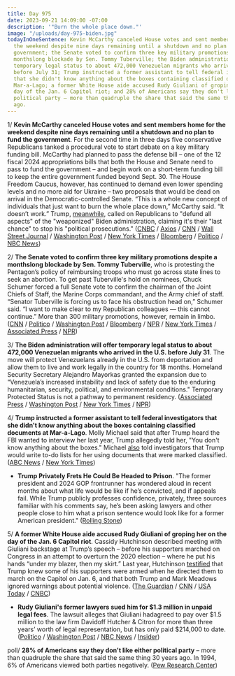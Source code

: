 ```yaml
---
title: Day 975
date: 2023-09-21 14:09:00 -07:00
description: '"Burn the whole place down."'
image: "/uploads/day-975-biden.jpg"
todayInOneSentence: Kevin McCarthy canceled House votes and sent members home for
  the weekend despite nine days remaining until a shutdown and no plan to fund the
  government; the Senate voted to confirm three key military promotions despite a
  monthslong blockade by Sen. Tommy Tuberville; the Biden administration will offer
  temporary legal status to about 472,000 Venezuelan migrants who arrived in the  U.S.
  before July 31; Trump instructed a former assistant to tell federal investigators
  that she didn't know anything about the boxes containing classified documents at
  Mar-a-Lago; a former White House aide accused Rudy Giuliani of groping her on the
  day of the Jan. 6 Capitol riot; and 28% of Americans say they don't like either
  political party – more than quadruple the share that said the same thing 30 years
  ago.
---
```


1/ **Kevin McCarthy canceled House votes and sent members home for the weekend despite nine days remaining until a shutdown and no plan to fund the government**. For the second time in three days five conservative Republicans tanked a procedural vote to start debate on a key military funding bill. McCarthy had planned to pass the defense bill – one of the 12 fiscal 2024 appropriations bills that both the House and Senate need to pass to fund the government – and begin work on a short-term funding bill to keep the entire government funded beyond Sept. 30. The House Freedom Caucus, however, has continued to demand even lower spending levels and no more aid for Ukraine – two proposals that would be dead on arrival in the Democratic-controlled Senate. “This is a whole new concept of individuals that just want to burn the whole place down,” McCarthy said. “It doesn’t work.” Trump, [meanwhile](https://www.axios.com/2023/09/21/trump-lobs-new-grenade-into-gops-government-shutdown-debate), called on Republicans to "defund all aspects" of the "weaponized" Biden administration, claiming it's their "last chance" to stop his "political prosecutions." ([CNBC](https://www.cnbc.com/2023/09/21/house-speaker-mccarthy-squeezed-in-shutdown-fight-markets-worry.html) / [Axios](https://www.axios.com/2023/09/21/kevin-mccarthy-house-republicans-shutdown-likely) / [CNN](https://www.cnn.com/2023/09/21/politics/house-government-shutdown-negotiations-latest/index.html) / [Wall Street Journal](https://www.wsj.com/politics/kevin-mccarthy-gop-government-shutdown-a3884c74) / [Washington Post](https://www.washingtonpost.com/politics/2023/09/21/house-republicans-spending/) / [New York Times](https://www.nytimes.com/2023/09/21/us/politics/mccarthy-spending-house-republicans.html) / [Bloomberg](https://www.bloomberg.com/news/articles/2023-09-21/mccarthy-ambushed-as-republican-hardliners-change-course-on-spending-plan?srnd=premium&sref=MIBMEEoj) / [Politico](https://www.politico.com/news/2023/09/21/house-gop-conservatives-block-defense-bill-00117400) / [NBC News](https://www.nbcnews.com/politics/congress/house-republicans-still-dont-votes-government-shutdown-looms-rcna111338))

2/ **The Senate voted to confirm three key military promotions despite a monthslong blockade by Sen. Tommy Tuberville**, who is protesting the Pentagon’s policy of reimbursing troops who must go across state lines to seek an abortion. To get past Tuberville's hold on nominees, Chuck Schumer forced a full Senate vote to confirm the chairman of the Joint Chiefs of Staff, the Marine Corps commandant, and the Army chief of staff. “Senator Tuberville is forcing us to face his obstruction head on,” Schumer said. “I want to make clear to my Republican colleagues — this cannot continue.” More than 300 military promotions, however, remain in limbo. ([CNN](https://www.cnn.com/2023/09/21/politics/senate-confirmation-votes-tuberville/index.html) / [Politico](https://www.politico.com/news/2023/09/20/brown-confirm-joint-chiefs-chair-00117247) / [Washington Post](https://www.washingtonpost.com/politics/2023/09/20/senate-military-schumer-tuberville/) / [Bloomberg](https://www.bloomberg.com/news/articles/2023-09-20/senate-confirms-top-us-military-officer-after-tuberville-block?sref=MIBMEEoj) / [NPR](https://www.npr.org/2023/09/20/1200705608/senate-tuberville-hold-military-promotions) / [New York Times](https://www.nytimes.com/2023/09/20/us/politics/senate-military-nominations-tuberville.html) / [Associated Press](https://apnews.com/article/tommy-tuberville-military-nominations-joint-chiefs-senate-d9e1471916db9652501128370455746c) / [NPR](https://www.npr.org/2023/09/20/1200705608/senate-tuberville-hold-military-promotions))

3/ **The Biden administration will offer temporary legal status to about 472,000 Venezuelan migrants who arrived in the  U.S. before July 31**. The move will protect Venezuelans already in the U.S. from deportation and allow them to live and work legally in the country for 18 months. Homeland Security Secretary Alejandro Mayorkas granted the expansion due to “Venezuela’s increased instability and lack of safety due to the enduring humanitarian, security, political, and environmental conditions." Temporary Protected Status is not a pathway to permanent residency. ([Associated Press](https://apnews.com/article/biden-immigration-border-migrant-venezuela-b914be14aaeef14eb01bd10ee23067f4) / [Washington Post](https://www.washingtonpost.com/immigration/2023/09/20/border-influx-migrants-biden/) / [New York Times](https://www.nytimes.com/2023/09/20/nyregion/biden-adams-migrants.html) / [NPR](https://www.npr.org/2023/09/20/1200719816/venezuelan-migrants-temporary-protected-status-us-border))

4/ **Trump instructed a former assistant to tell federal investigators that she didn't know anything about the boxes containing classified documents at Mar-a-Lago**. Molly Michael said that after Trump heard the FBI wanted to interview her last year, Trump allegedly told her, "You don't know anything about the boxes." Michael [also](https://whatthefuckjusthappenedtoday.com/2023/09/18/day-972/#trump-wrote-to-do-lists-for-his-whit) told investigators that Trump would write to-do lists for her using documents that were marked classified. ([ABC News](https://abcnews.go.com/US/trump-wrote-lists-assistant-white-house-documents-marked/story?id=103226113) / [New York Times](https://www.nytimes.com/2023/09/19/us/politics/trump-aide-classified-documents.html))

* **Trump Privately Frets He Could Be Headed to Prison**. "The former president and 2024 GOP frontrunner has wondered aloud in recent months about what life would be like if he’s convicted, and if appeals fail. While Trump publicly professes confidence, privately, three sources familiar with his comments say, he’s been asking lawyers and other people close to him what a prison sentence would look like for a former American president." ([Rolling Stone](https://www.rollingstone.com/politics/politics-features/trump-prison-conviction-trial-1234828231/))

5/ **A former White House aide accused Rudy Giuliani of groping her on the day of the Jan. 6 Capitol riot**. Cassidy Hutchinson described meeting with Giuliani backstage at Trump’s speech – before his supporters marched on Congress in an attempt to overturn the 2020 election – where he put his hands “under my blazer, then my skirt.” Last year, Hutchinson [testified](https://whatthefuckjusthappenedtoday.com/2022/06/28/day-525/#1-trump-knew-some-of-his-supporters) that Trump knew some of his supporters were armed when he directed them to march on the Capitol on Jan. 6, and that both Trump and Mark Meadows ignored warnings about potential violence. ([The Guardian](https://www.theguardian.com/us-news/2023/sep/20/rudy-giuliani-grope-cassidy-hutchinson-claim-january-6-trump-aide) / [CNN](https://www.cnn.com/2023/09/20/politics/cassidy-hutchinson-book-rudy-giuliani/index.html) / [USA Today](https://www.usatoday.com/story/news/politics/2023/09/20/former-trump-aide-cassidy-hutchinson-rudy-giuliani/70914479007/) / [CNBC](https://www.cnbc.com/2023/09/20/trump-aide-says-rudy-giuliani-groped-her-on-january-6.html))

* **Rudy Giuliani's former lawyers sued him for $1.3 million in unpaid legal fees**. The lawsuit alleges that Giuliani hadagreed to pay over $1.5 million to the law firm Davidoff Hutcher & Citron for more than three years’ worth of legal representation, but has only paid $214,000 to date. ([Politico](https://www.politico.com/news/2023/09/19/rudy-giuliani-lawyer-trump-00116671) / [Washington Post](https://www.washingtonpost.com/politics/2023/09/19/rudy-giuliani-sued-lawyer-robert-costello/) / [NBC News](https://www.nbcnews.com/politics/politics-news/giuliani-sued-former-lawyers-claiming-14-million-unpaid-legal-fees-rcna105731) / [Insider](https://www.businessinsider.com/giuliani-lawyers-lawsuit-1-million-unpaid-legal-fees-2023-9?op=1))

poll/ **28% of Americans say they don't like either political party** – more than quadruple the share that said the same thing 30 years ago. In 1994, 6% of Americans viewed both parties negatively. ([Pew Research Center](https://www.pewresearch.org/politics/2023/09/19/americans-dismal-views-of-the-nations-politics/))

